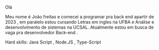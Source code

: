 Olá

Meu nome é João freitas e comecei a programar pra back end apartir de 2023 , em paralelo estou cursando Letras em ingles na UFBA e Análise e desenvolvimento de sistemas na UCSAL.  Atualmente estou em busca de vaga pra desenvolvedor Back-end .

Hard skills:
Java Script , Node.JS , Type-Script
